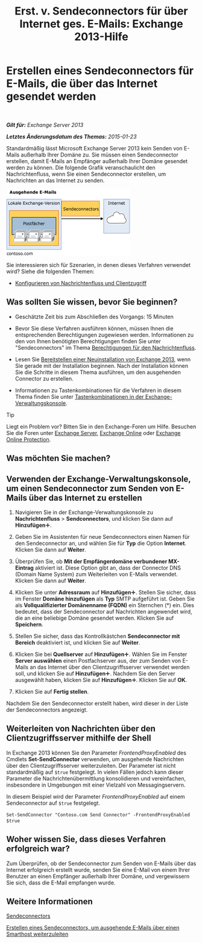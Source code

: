﻿---
title: 'Erst. v. Sendeconnectors für über Internet ges. E-Mails: Exchange 2013-Hilfe'
TOCTitle: Erstellen eines Sendeconnectors für E-Mails, die über das Internet gesendet werden
ms:assetid: 6deaefa8-1152-40d9-b1ba-9c19bdf8a928
ms:mtpsurl: https://technet.microsoft.com/de-de/library/JJ657457(v=EXCHG.150)
ms:contentKeyID: 50475910
ms.date: 04/24/2018
mtps_version: v=EXCHG.150
ms.translationtype: HT
---

# Erstellen eines Sendeconnectors für E-Mails, die über das Internet gesendet werden

 

_**Gilt für:** Exchange Server 2013_

_**Letztes Änderungsdatum des Themas:** 2015-01-23_

Standardmäßig lässt Microsoft Exchange Server 2013 kein Senden von E-Mails außerhalb Ihrer Domäne zu. Sie müssen einen Sendeconnector erstellen, damit E-Mails an Empfänger außerhalb Ihrer Domäne gesendet werden zu können. Die folgende Grafik veranschaulicht den Nachrichtenfluss, wenn Sie einen Sendeconnector erstellen, um Nachrichten an das Internet zu senden.

![connector\_send\_onprem\_internet](images/JJ657457.e8963e4f-7dce-461f-bbcf-660278cefa35(EXCHG.150).gif "connector_send_onprem_internet")

Sie interessieren sich für Szenarien, in denen dieses Verfahren verwendet wird? Siehe die folgenden Themen:

  - [Konfigurieren von Nachrichtenfluss und Clientzugriff](configure-mail-flow-and-client-access-exchange-2013-help.md)

## Was sollten Sie wissen, bevor Sie beginnen?

  - Geschätzte Zeit bis zum Abschließen des Vorgangs: 15 Minuten

  - Bevor Sie diese Verfahren ausführen können, müssen Ihnen die entsprechenden Berechtigungen zugewiesen werden. Informationen zu den von Ihnen benötigten Berechtigungen finden Sie unter "Sendeconnectors" im Thema [Berechtigungen für den Nachrichtenfluss](mail-flow-permissions-exchange-2013-help.md).

  - Lesen Sie [Bereitstellen einer Neuinstallation von Exchange 2013](deploy-a-new-installation-of-exchange-2013-exchange-2013-help.md), wenn Sie gerade mit der Installation beginnen. Nach der Installation können Sie die Schritte in diesem Thema ausführen, um den ausgehenden Connector zu erstellen.

  - Informationen zu Tastenkombinationen für die Verfahren in diesem Thema finden Sie unter [Tastenkombinationen in der Exchange-Verwaltungskonsole](keyboard-shortcuts-in-the-exchange-admin-center-exchange-online-protection-help.md).


> [!TIP]
> Liegt ein Problem vor? Bitten Sie in den Exchange-Foren um Hilfe. Besuchen Sie die Foren unter <A href="https://go.microsoft.com/fwlink/p/?linkid=60612">Exchange Server</A>, <A href="https://go.microsoft.com/fwlink/p/?linkid=267542">Exchange Online</A> oder <A href="https://go.microsoft.com/fwlink/p/?linkid=285351">Exchange Online Protection</A>.



## Was möchten Sie machen?

## Verwenden der Exchange-Verwaltungskonsole, um einen Sendeconnector zum Senden von E-Mails über das Internet zu erstellen

1.  Navigieren Sie in der Exchange-Verwaltungskonsole zu **Nachrichtenfluss** \> **Sendconnectors**, und klicken Sie dann auf **Hinzufügen**![Hinzufügen (Symbol)](images/JJ218640.c1e75329-d6d7-4073-a27d-498590bbb558(EXCHG.150).gif "Hinzufügen (Symbol)").

2.  Geben Sie im Assistenten für neue Sendeconnectors einen Namen für den Sendeconnector an, und wählen Sie für **Typ** die Option **Internet**. Klicken Sie dann auf **Weiter**.

3.  Überprüfen Sie, ob **Mit der Empfängerdomäne verbundener MX-Eintrag** aktiviert ist. Diese Option gibt an, dass der Connector DNS (Domain Name System) zum Weiterleiten von E-Mails verwendet. Klicken Sie dann auf **Weiter**.

4.  Klicken Sie unter **Adressraum** auf **Hinzufügen**![Hinzufügen (Symbol)](images/JJ218640.c1e75329-d6d7-4073-a27d-498590bbb558(EXCHG.150).gif "Hinzufügen (Symbol)"). Stellen Sie sicher, dass im Fenster **Domäne hinzufügen** als **Typ** SMTP aufgeführt ist. Geben Sie als **Vollqualifizierter Domänenname (FQDN)** ein Sternchen (\*) ein. Dies bedeutet, dass der Sendeconnector auf Nachrichten angewendet wird, die an eine beliebige Domäne gesendet werden. Klicken Sie auf **Speichern**.

5.  Stellen Sie sicher, dass das Kontrollkästchen **Sendeconnector mit Bereich** deaktiviert ist, und klicken Sie auf **Weiter**.

6.  Klicken Sie bei **Quellserver** auf **Hinzufügen**![Hinzufügen (Symbol)](images/JJ218640.c1e75329-d6d7-4073-a27d-498590bbb558(EXCHG.150).gif "Hinzufügen (Symbol)"). Wählen Sie im Fenster **Server auswählen** einen Postfachserver aus, der zum Senden von E-Mails an das Internet über den Clientzugriffsserver verwendet werden soll, und klicken Sie auf **Hinzufügen**![Hinzufügen (Symbol)](images/JJ218640.c1e75329-d6d7-4073-a27d-498590bbb558(EXCHG.150).gif "Hinzufügen (Symbol)"). Nachdem Sie den Server ausgewählt haben, klicken Sie auf **Hinzufügen**![Hinzufügen (Symbol)](images/JJ218640.c1e75329-d6d7-4073-a27d-498590bbb558(EXCHG.150).gif "Hinzufügen (Symbol)"). Klicken Sie auf **OK**.

7.  Klicken Sie auf **Fertig stellen**.

Nachdem Sie den Sendeconnector erstellt haben, wird dieser in der Liste der Sendeconnectors angezeigt.

## Weiterleiten von Nachrichten über den Clientzugriffsserver mithilfe der Shell

In Exchange 2013 können Sie den Parameter *FrontendProxyEnabled* des Cmdlets **Set-SendConnector** verwenden, um ausgehende Nachrichten über den Clientzugriffsserver weiterzuleiten. Der Parameter ist nicht standardmäßig auf `$true` festgelegt. In vielen Fällen jedoch kann dieser Parameter die Nachrichtenübermittlung konsolidieren und vereinfachen, insbesondere in Umgebungen mit einer Vielzahl von Messagingservern.

In diesem Beispiel wird der Parameter *FrontendProxyEnabled* auf einem Sendeconnector auf `$true` festgelegt.

    Set-SendConnector "Contoso.com Send Connector" -FrontendProxyEnabled $true

## Woher wissen Sie, dass dieses Verfahren erfolgreich war?

Zum Überprüfen, ob der Sendeconnector zum Senden von E-Mails über das Internet erfolgreich erstellt wurde, senden Sie eine E-Mail von einem Ihrer Benutzer an einen Empfänger außerhalb Ihrer Domäne, und vergewissern Sie sich, dass die E-Mail empfangen wurde.

## Weitere Informationen

[Sendeconnectors](send-connectors-exchange-2013-help.md)

[Erstellen eines Sendeconnectors, um ausgehende E-Mails über einen Smarthost weiterzuleiten](create-a-send-connector-to-route-outbound-email-through-a-smart-host-exchange-2013-help.md)

